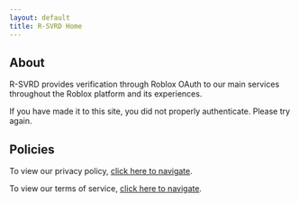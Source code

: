 ```yaml
---
layout: default
title: R-SVRD Home
---
```


## About
R-SVRD provides verification through Roblox OAuth to our main services throughout the Roblox platform and its experiences.

If you have made it to this site, you did not properly authenticate. Please try again.

## Policies
To view our privacy policy, [click here to navigate](/privacy).

To view our terms of service, [click here to navigate](/tos).
